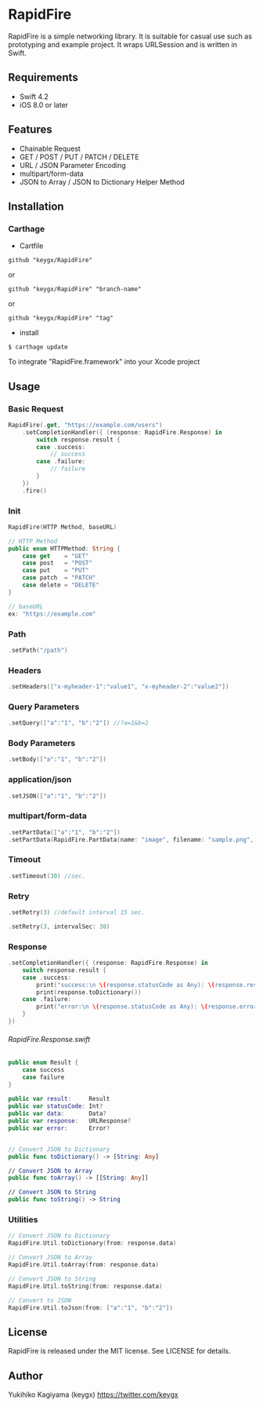 # RapidFire

RapidFire is a simple networking library. It is suitable for casual use such as prototyping and example project.
It wraps URLSession and is written in Swift.

## Requirements
- Swift 4.2
- iOS 8.0 or later

## Features
- Chainable Request
- GET / POST / PUT / PATCH / DELETE
- URL / JSON Parameter Encoding
- multipart/form-data
- JSON to Array / JSON to Dictionary Helper Method


## Installation

### Carthage

* Cartfile

```Cartfile
github "keygx/RapidFire"
```
or

```Cartfile
github "keygx/RapidFire" "branch-name"
```
or

```Cartfile
github "keygx/RapidFire" "tag"
```

* install

```
$ carthage update
```
To integrate "RapidFire.framework" into your Xcode project

## Usage

### Basic Request
```swift
RapidFire(.get, "https://example.com/users")
	.setCompletionHandler({ (response: RapidFire.Response) in
		switch response.result {
		case .success:
            // success
        case .failure:
            // failure
        }
	})
	.fire()
```

### Init
```swift
RapidFire(HTTP Method, baseURL)
```

```swift
// HTTP Method
public enum HTTPMethod: String {
    case get    = "GET"
    case post   = "POST"
    case put    = "PUT"
    case patch  = "PATCH"
    case delete = "DELETE"
}
```
```swift
// baseURL
ex: "https://example.com"
```

### Path
```swift
.setPath("/path")
```

### Headers
```swift
.setHeaders(["x-myheader-1":"value1", "x-myheader-2":"value2"])
```

### Query Parameters
```swift
.setQuery(["a":"1", "b":"2"]) //?a=1&b=2
```

### Body Parameters
```swift
.setBody(["a":"1", "b":"2"])
```

### application/json
```swift
.setJSON(["a":"1", "b":"2"])
```

### multipart/form-data
```swift
.setPartData(["a":"1", "b":"2"])
.setPartData(RapidFire.PartData(name: "image", filename: "sample.png", value: imageData, mimeType: "image/png"))
```

### Timeout
```swift
.setTimeout(30) //sec.
```

### Retry
```swift
.setRetry(3) //default interval 15 sec.

.setRetry(3, intervalSec: 30)
```

### Response
```swift
.setCompletionHandler({ (response: RapidFire.Response) in
    switch response.result {
    case .success:
        print("success:\n \(response.statusCode as Any): \(response.response as Any)")
        print(response.toDictionary())
    case .failure:
        print("error:\n \(response.statusCode as Any): \(response.error as Any)")
    }
})
```

###### RapidFire.Response.swift
```swift
public enum Result {
    case success
    case failure
}
    
public var result:     Result
public var statusCode: Int?
public var data:       Data?
public var response:   URLResponse?
public var error:      Error?


// Convert JSON to Dictionary
public func toDictionary() -> [String: Any]

// Convert JSON to Array
public func toArray() -> [[String: Any]]

// Convert JSON to String
public func toString() -> String
```

### Utilities
```swift
// Convert JSON to Dictionary
RapidFire.Util.toDictionary(from: response.data)

// Convert JSON to Array
RapidFire.Util.toArray(from: response.data)

// Convert JSON to String
RapidFire.Util.toString(from: response.data)

// Convert to JSON
RapidFire.Util.toJson(from: ["a":"1", "b":"2"])
```


## License

RapidFire is released under the MIT license. See LICENSE for details.

## Author

Yukihiko Kagiyama (keygx) <https://twitter.com/keygx>
